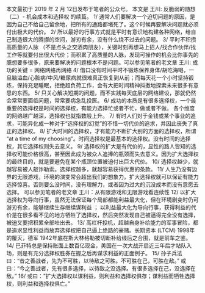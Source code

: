 本文最初于 2019 年 2 月 12日发布于笔者的公众号。
本文是 王川: 反脆弱的随想 （二）- 机会成本和选择权 的续篇。
1/ 通常人们要解决一个迫切问题的原因，是因为自己不给自己留余地，把所有的通路都堵死了。这个时候再要解决问题就必须付出极大的代价。
2/ 所以最好的行事方式就是平时有意识地构建各种网络，给自己制造很大的腾挪的空间，游刃有余，没有什么绕不过去的问题。
3/ 平时不积攒高质量的人脉 （不是点头之交酒肉朋友），关键时刻再想马上招人/找合作伙伴/找工作等就要付出很大代价；而积累了高质量的人脉，发现可操作的机会比你事先的臆想要多很多，原来要解决的问题根本不是问题。可以参见笔者的老文章
王川: 成功的关键 = 网络网络再网络
4/ 借口没有时间平时不锻炼保养身体/胡吃海喝，一旦脑溢血/心脏病/中风/糖尿病就很难真正恢复到从前；而每天花一个小时坚持锻炼，保持充足睡眠，拒绝超负荷工作，会有大把时间精神抖擞地探索未来很多有意思的东西。
5/ 只关心解决短期的问题，而不实践每天底层的网络建设，那就仍然会常常要面临问题，常常要病急乱投医。
6/ 成功的本质是有很多选择权，一个最重要的选择权是时间的选择权，有能力选择忙或者不忙，做或者不做。 各个维度的网络越广越深，选择权也就指数般上升。
7/ 有时人们对于金钱或某个事业的追求，可能异化成一种对于“选择权的幻觉”的不惜一切代价的追求，并因此丧失了真正的选择权。
8/ 扩大时间的选择权，才有能力不断扩大别的方面的选择权，所谓 “at a time of my choosing”。时间选择权是最基本的选择权。没有时间的选择权，其它选择权则失去意义。
9/ 选择权的扩大是有代价的，显性的路人皆知的选择权可能价格很高，甚至因此成为被众人追捧的瓶颈而失去意义。因为扩大选择权的最终目的，就是要避免在某个瓶颈位置被迫付出巨大代价。
10/ 选择权越少，就越容易被人敲诈勒索。选择权越多，就越容易获得优惠的条款。
11/ 人生乃没有边界的无限游戏，环境的演变常会超出我们的想象力。扩大选择权就可以保证有能力选择惊喜。否则要么没时间，没有理解力，或者因为过大的沉没成本而没有意愿去选择。 可以参见笔者的老文章
王川：从有限游戏和无限游戏看连续性
12/ 以扩大选择权为导向行事，虽然无法保证每个局部都能利益最大化，但在环境剧变时仍可游刃有余，能够继续生存继续谋利益 ； 以利益最大化为导向行事，获得利益的代价是在很多看不见的地方牺牲了选择权，然后突然发现自己被逼得完全没有选择，被迫又要把积累全部吐出去。
13/ 高杠杆投机，超越自身补给能力的军事冒险，都是追求显性利益而放弃选择权把自己逼上绝路的豪赌。长期资本 (LTCM) 1998年的覆灭，德军 1942年底在斯大林格勒被切断补给线后之合围，就是前车之鉴。
14/ 巴菲特总是保持账面上数百亿现金，美国在一次大战开启近三年后才站队入场，则是有充分选择权胜券在握之后再谋求利益的正面例子。
15/ 孙子兵法曰：“昔之善战者，先为不可胜，以待敌之可胜。不可胜在己，可胜在敌。” 或曰：“今之善战者，先有很多选择，以待敌之没选择。有很多选择在己，没选择在敌。”
16/ 或曰：”扩大选择权以谋利益，则利益和选择权俱存；谋利益而牺牲选择权，则利益和选择权俱亡。”
